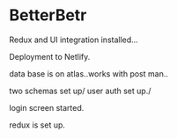 # BetterBetr

Redux and UI integration installed...

Deployment to Netlify. 

data base is on atlas..works with post man.. 

two schemas set up/ user auth set up./ 

login screen started. 

redux is set up. 